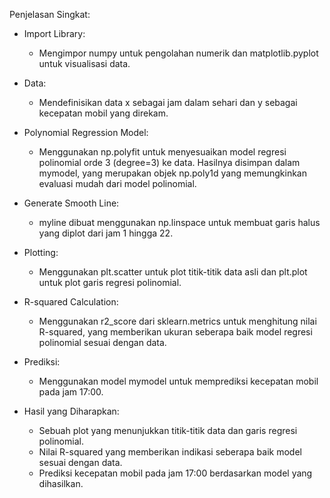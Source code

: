 Penjelasan Singkat:
- Import Library:
  - Mengimpor numpy untuk pengolahan numerik dan matplotlib.pyplot untuk visualisasi data.
- Data:
  - Mendefinisikan data x sebagai jam dalam sehari dan y sebagai kecepatan mobil yang direkam.
- Polynomial Regression Model:
  - Menggunakan np.polyfit untuk menyesuaikan model regresi polinomial orde 3 (degree=3) ke data. Hasilnya disimpan dalam mymodel, yang merupakan objek np.poly1d yang memungkinkan evaluasi mudah dari model polinomial.
- Generate Smooth Line:
  - myline dibuat menggunakan np.linspace untuk membuat garis halus yang diplot dari jam 1 hingga 22.
- Plotting:
  - Menggunakan plt.scatter untuk plot titik-titik data asli dan plt.plot untuk plot garis regresi polinomial.
- R-squared Calculation:
  - Menggunakan r2_score dari sklearn.metrics untuk menghitung nilai R-squared, yang memberikan ukuran seberapa baik model regresi polinomial sesuai dengan data.
- Prediksi:
  - Menggunakan model mymodel untuk memprediksi kecepatan mobil pada jam 17:00.

- Hasil yang Diharapkan:
  - Sebuah plot yang menunjukkan titik-titik data dan garis regresi polinomial.
  - Nilai R-squared yang memberikan indikasi seberapa baik model sesuai dengan data.
  - Prediksi kecepatan mobil pada jam 17:00 berdasarkan model yang dihasilkan.
